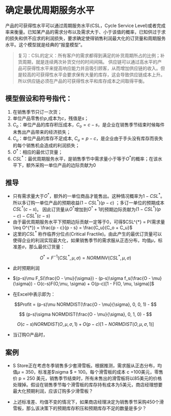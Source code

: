 # 确定最优周期服务水平

产品的可获得性水平可以通过周期服务水平(CSL，Cycle Service Level)或者完成率来衡量。已知某产品的需求分布以及需求大于、小于该值的概率，已知供过于求的损失和供不应求的利润损失，要求确定使得销售利润最大化的订货量和周期服务水平。这个模型就是经典的“报童模型”。
> 复习：CSL的定义：所有客户的需求都得到满足的补货周期所占的比例；补货周期，就是连续两次补货交付的时间间隔。
供应链可以通过高水平的产品可获得性水平来提高响应能力并且吸引顾客，从而增加供应链的收入。但是较高的可获得性水平会要求保有大量的库存，这会导致供应链成本上升。所以供应链必须在产品的可获得性水平和库存成本之间取得平衡。

## 模型假设和符号指代：

1. 在销售季节只订一次货；
2. 单位产品零售价$p$,成本为$c$，残值是$s$；
3. $C_o$：单位产品的库存积压成本，$C_o = c - s$，是企业在销售季节结束时候每件未售出产品带来的经济损失；
4. $C_u$：单位产品的库存不足成本, $C_u = p - c$，是企业由于手头没有库存而丧失的每个销售机会造成的利润损失；
5. $O^{*}$：相应的最优订货量；
6. $CSL^{*}$：最优周期服务水平，是销售季节中需求量小于等于$O^{*}$的概率；在该水平下，额外采购一单位产品的边际贡献为0

## 推导

- 只有需求量大于$O^{*}$，额外的一单位商品才能售出。这种情况概率为$1 - CSL^{*}$。所以多订购一单位产品的预期收益$(1 - CSL^{*})(p - c)$ ；多订一单位的预期成本$CSL^{*}(c-s)$。 因此订货量从$O^{*}$增加到$O^{*} + 1$的预期边际贡献为$(1 - CSL^{*})(p - c) - CSL^{*}(c-s)$
- 由于最优周期服务水平下预期边际贡献一定等于0，可得$CSL^{*} = P(需求量 \leq O^{*}) = \frac{p - c}{p - s} = \frac{C_u}{C_o + C_u}$
- 这里的$CSL^{*}$ 称作临界分位点(Critical Fractile)。由此产生的最优订货量可以使得企业的利润实现最大化，如果销售季节的需求服从正态分布，均值$\mu$，标准差$\sigma$，那么最优订货量：

$$ O^{*} = F^{-1}(CSL^{*}, \mu, \sigma) = NORMINV(CSL^{*}, \mu, \sigma)$$

- 此时预期利润
- $(p-s)\mu F_S(\frac{O - \mu}{\sigma}) - (p-s)\sigma f_s(\frac{O - \mu}{\sigma}) - O(c-s)F(O,\mu, \sigma) + O(p-c)[1 - F(O, \mu, \sigma)]$

- 在Excel中表示即为：

$$Profit = (p-s)\mu NORMDIST(\frac{O - \mu}{\sigma}, 0, 0, 1) - $$

$$ (p-s)\sigma NORMDIST(\frac{O - \mu}{\sigma}, 0, 1, 0) - $$

$$ O(c-s)NORMDIST(O,\mu, \sigma, 1) + O(p-c)[1 - NORMDIST(O, \mu, \sigma, 1)]$$

- 当订购O产品时，
## 案例

- S Store正在考虑冬季销售多少套滑雪板。根据推测，需求服从正态分布，均值$\mu$ = 350，标准差$\sigma $ = 100。每个滑雪板的成本 c =100美元，零售价 p = 250 美元，销售季节结束时，所有未售出的滑雪板将以85美元的价格处理掉。假设在销售季节每个滑雪板的库存持有成本为5美元，商店经理想要最大化预期利润，应该订购多少滑雪板？

- 上述标准差、均值不变的情况下，如果商店经理决定为销售季节采购450个滑雪板，那么该决策下的预期库存积压和预期库存不足的数量是多少？
